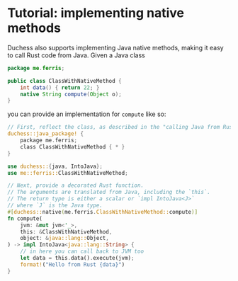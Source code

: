 # Tutorial: implementing native methods

Duchess also supports implementing Java native methods, making it easy to call Rust code from Java.
Given a Java class

```java
package me.ferris;

public class ClassWithNativeMethod {
    int data() { return 22; }
    native String compute(Object o);
}
```

you can provide an implementation for `compute` like so:

```rust
// First, reflect the class, as described in the "calling Java from Rust" tutorial:
duchess::java_package! {
    package me.ferris;
    class ClassWithNativeMethod { * }
}

use duchess::{java, IntoJava};
use me::ferris::ClassWithNativeMethod;

// Next, provide a decorated Rust function.
// The arguments are translated from Java, including the `this`.
// The return type is either a scalar or `impl IntoJava<J>`
// where `J` is the Java type.
#[duchess::native(me.ferris.ClassWithNativeMethod::compute)]
fn compute(
    jvm: &mut jvm<'_>,
    this: &ClassWithNativeMethod,
    object: &java::lang::Object,
) -> impl IntoJava<java::lang::String> {
    // in here you can call back to JVM too
    let data = this.data().execute(jvm);
    format!("Hello from Rust {data}")
}
```



